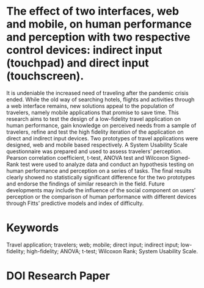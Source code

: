 # The effect of two interfaces, web and mobile, on human performance and perception with two respective control devices: indirect input (touchpad) and direct input (touchscreen).

It is undeniable the increased need of traveling after the pandemic crisis ended. While the old way of searching hotels, flights and activities through a web interface remains, new solutions appeal to the population of travelers, namely mobile applications that promise to save time.  This research aims to test the design of a low-fidelity travel application on human performance, gain knowledge on perceived needs from a sample of travelers, refine and test the high fidelity iteration of the application on direct and indirect input devices.  Two prototypes of travel applications were designed, web and mobile based respectively. A System Usability Scale questionnaire was prepared and used to assess travelers’ perception. Pearson correlation coefficient, t-test, ANOVA test and Wilcoxon Signed-Rank test were used to analyze data and conduct an hypothesis testing on human performance and perception on a series of tasks. The final results clearly showed no statistically significant difference for the two prototypes and endorse the findings of similar research in the field. Future developments may include the influence of the social component on users’ perception or the comparison of human performance with different devices through Fitts’ predictive models and index of difficulty.

# Keywords 
Travel application; travelers; web; mobile; direct input; indirect input; low-fidelity; high-fidelity; ANOVA; t-test; Wilcoxon Rank; System Usability Scale.

# DOI Research Paper
